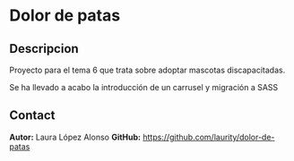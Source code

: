 # Dolor de patas

## Descripcion

Proyecto para el tema 6 que trata sobre adoptar mascotas discapacitadas.

Se ha llevado a acabo la introducción de un carrusel y migración a SASS

## Contact

**Autor:** Laura López Alonso 
**GitHub:** https://github.com/laurity/dolor-de-patas
